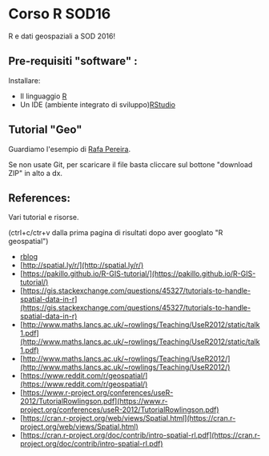 # Corso R SOD16
R e dati geospaziali a SOD 2016!

## Pre-requisiti "software" :
Installare:
- Il linguaggio [R](https://www.r-project.org/)
- Un IDE (ambiente integrato di sviluppo)[RStudio](https://www.rstudio.com/)

## Tutorial "Geo"
Guardiamo l'esempio di [Rafa Pereira](https://gist.github.com/rafapereirabr/97a7c92d40f91cd20a10e8e0165a0aef).

Se non usate Git, per scaricare il file basta cliccare sul bottone "download ZIP" in alto a dx.

## References:

Vari tutorial e risorse.

(ctrl+c/ctr+v dalla prima pagina di risultati dopo aver googlato "R geospatial")

- [rblog](http://www.r-bloggers.com/using-r-working-with-geospatial-data/)
- [http://spatial.ly/r/](http://spatial.ly/r/)
- [https://pakillo.github.io/R-GIS-tutorial/](https://pakillo.github.io/R-GIS-tutorial/)
- [https://gis.stackexchange.com/questions/45327/tutorials-to-handle-spatial-data-in-r](https://gis.stackexchange.com/questions/45327/tutorials-to-handle-spatial-data-in-r)
- [http://www.maths.lancs.ac.uk/~rowlings/Teaching/UseR2012/static/talk1.pdf](http://www.maths.lancs.ac.uk/~rowlings/Teaching/UseR2012/static/talk1.pdf)
- [http://www.maths.lancs.ac.uk/~rowlings/Teaching/UseR2012/](http://www.maths.lancs.ac.uk/~rowlings/Teaching/UseR2012/)
- [https://www.reddit.com/r/geospatial/](https://www.reddit.com/r/geospatial/)
- [https://www.r-project.org/conferences/useR-2012/TutorialRowlingson.pdf](https://www.r-project.org/conferences/useR-2012/TutorialRowlingson.pdf)
- [https://cran.r-project.org/web/views/Spatial.html](https://cran.r-project.org/web/views/Spatial.html)
- [https://cran.r-project.org/doc/contrib/intro-spatial-rl.pdf](https://cran.r-project.org/doc/contrib/intro-spatial-rl.pdf)
